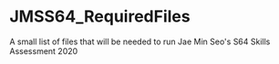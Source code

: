# JMSS64_RequiredFiles
A small list of files that will be needed to run Jae Min Seo's S64 Skills Assessment 2020
